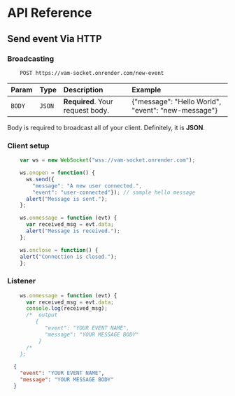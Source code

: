 # API Reference

## Send event Via HTTP

### Broadcasting

```https
    POST https://vam-socket.onrender.com/new-event
```

| Param | Type     | Description                | Example |
| :-------- | :------- | :------------------------- | :-------  |
| `BODY` | `JSON` | **Required**. Your request body. |  {"message": "Hello World", "event": "new-message"}

Body is required to broadcast all of your client. Definitely, it is **JSON**.

### Client setup

```js
    var ws = new WebSocket("wss://vam-socket.onrender.com");

    ws.onopen = function() {
      ws.send({
        "message": "A new user connected.", 
        "event": "user-connected"}); // sample hello message
      alert("Message is sent.");
    };

    ws.onmessage = function (evt) { 
      var received_msg = evt.data;
      alert("Message is received.");
    };

    ws.onclose = function() {               
    alert("Connection is closed."); 
    };
```

### Listener

```js
    ws.onmessage = function (evt) { 
      var received_msg = evt.data;
      console.log(received_msg);
      /*  output
         {
            "event": "YOUR EVENT NAME",
            "message": "YOUR MESSAGE BODY"
          }
      /*
    };
```

```json
  {
    "event": "YOUR EVENT NAME",
    "message": "YOUR MESSAGE BODY"
  }
```
